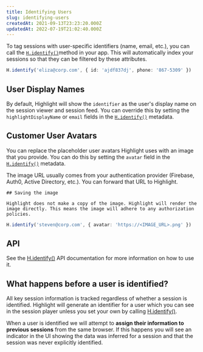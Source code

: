 ```yaml
---
title: Identifying Users
slug: identifying-users
createdAt: 2021-09-13T23:23:20.000Z
updatedAt: 2022-07-19T21:02:40.000Z
---
```


To tag sessions with user-specific identifiers (name, email, etc.), you can call the [`H.identify()`](../../../sdk/client.md#Hinit)method in your app. This will automatically index your sessions so that they can be filtered by these attributes.

```typescript
H.identify('eliza@corp.com', { id: 'ajdf837dj', phone: '867-5309' })
```

## User Display Names

By default, Highlight will show the `identifier` as the user's display name on the session viewer and session feed. You can override this by setting the `highlightDisplayName` or `email` fields in the [`H.identify()`](../../../sdk/client.md#Hidentify) metadata.

## Customer User Avatars

You can replace the placeholder user avatars Highlight uses with an image that you provide. You can do this by setting the `avatar` field in the [`H.identify()`](../../../sdk/client.md#Hidentify) metadata.

The image URL usually comes from your authentication provider (Firebase, Auth0, Active Directory, etc.). You can forward that URL to Highlight.

```hint
## Saving the image

Highlight does not make a copy of the image. Highlight will render the image directly. This means the image will adhere to any authorization policies.
```

```typescript
H.identify('steven@corp.com', { avatar: 'https://<IMAGE_URL>.png' })
```

## API

See the [H.identify()](../../../sdk/client.md#Hidentify) API documentation for more information on how to use it.

## What happens before a user is identified?

All key session information is tracked regardless of whether a session is identified. Highlight will generate an identifier for a user which you can see in the session player unless you set your own by calling [H.identify()](../../../sdk/client.md#Hidentify).

When a user is identified we will attempt to **assign their information to previous sessions** from the same browser. If this happens you will see an indicator in the UI showing the data was inferred for a session and that the session was never explicitly identified.
